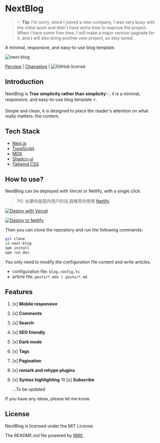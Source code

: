 # NextBlog

> ✅ **Tip**: I'm sorry, since I joined a new company, I was very busy with the initial work and didn't have extra time to improve the project.
>  When I have some free time, I will make a major version upgrade for it, and I will also bring another new project, so stay tuned.
 
A minimal, responsive, and easy-to-use blog template. 

![next-blog](https://socialify.git.ci/imyuanli/next-blog/image?description=1&font=Inter&forks=1&issues=1&language=1&logo=https%3A%2F%2Fnext-blog.imyuanli.cn%2F_next%2Fimage%3Furl%3D%252Flogo.png%26w%3D32%26q%3D100&name=1&owner=1&pattern=Brick%20Wall&stargazers=1&theme=Auto)

[Perview](https://next-blog.imyuanli.cn/) |
[Changelog](https://next-blog.imyuanli.cn/blog?tag=Features) |
![GitHub license](https://img.shields.io/github/license/imyuanli/next-blog)

## Introduction

NextBlog is **True simplicity rather than simplicity**✨, it is a minimal, responsive, and easy-to-use blog template ⚡.

Simple and clean, it is designed to place the reader's attention on what really matters: the content.

## Tech Stack
- [Next.js](https://nextjs.org/)
- [TypeScript](https://www.typescriptlang.org/)
- [MDX](https://mdxjs.com/)
- [Shadcn-ui](https://ui.shadcn.com/)
- [Tailwind CSS](https://tailwindcss.com/)

## How to use?

NextBlog can be deployed with Vercel or Netlify, with a single click.
> PS: 如果你是国内用户的话,我推荐你使用 [Netlify](https://app.netlify.com/)

[![Deploy with Vercel](https://vercel.com/button)](https://vercel.com/new/git/external?repository-url=https://github.com/imyuanli/next-blog)

[![Deploy to Netlify](https://www.netlify.com/img/deploy/button.svg)](https://app.netlify.com/start/deploy?repository=https://github.com/imyuanli/next-blog)

Then you can clone the repository and run the following commands:

```bash
git clone
cd next-blog
npm install
npm run dev
```

You only need to modify the configuration file content and write articles.

- configuration file: `blog.config.ts`
- article file: `posts/*.mdx | posts/*.md`

## Features

1. [x] **Mobile responsive**
2. [x] **Comments**
3. [x] **Search**
4. [x] **SEO friendly**
5. [x] **Dark mode**
6. [x] **Tags**
7. [x] **Pagination**
8. [x] **remark and rehype plugins**
9. [x] **Syntax highlighting**
10.[x] **Subscribe**

    ...To be updated

If you have any ideas, please let me know.

## License

NextBlog is licensed under the MIT License.

The README.md file powered by [RMX](https://readme.imyuanli.cn/).
